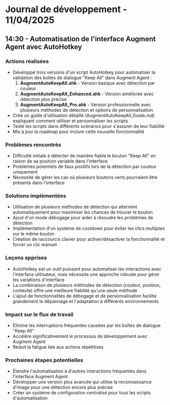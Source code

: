 # Journal de développement - 11/04/2025

## 14:30 - Automatisation de l'interface Augment Agent avec AutoHotkey

### Actions réalisées
- Développé trois versions d'un script AutoHotkey pour automatiser la validation des boîtes de dialogue "Keep All" dans Augment Agent :
  1. **AugmentAutoKeepAll.ahk** - Version basique avec détection par couleur
  2. **AugmentAutoKeepAll_Enhanced.ahk** - Version améliorée avec détection plus précise
  3. **AugmentAutoKeepAll_Pro.ahk** - Version professionnelle avec plusieurs méthodes de détection et options de personnalisation
- Créé un guide d'utilisation détaillé (AugmentAutoKeepAll_Guide.md) expliquant comment utiliser et personnaliser les scripts
- Testé les scripts dans différents scénarios pour s'assurer de leur fiabilité
- Mis à jour la roadmap pour inclure cette nouvelle fonctionnalité

### Problèmes rencontrés
- Difficulté initiale à détecter de manière fiable le bouton "Keep All" en raison de sa position variable dans l'interface
- Problèmes potentiels de faux positifs lors de la détection par couleur uniquement
- Nécessité de gérer les cas où plusieurs boutons verts pourraient être présents dans l'interface

### Solutions implémentées
- Utilisation de plusieurs méthodes de détection qui alternent automatiquement pour maximiser les chances de trouver le bouton
- Ajout d'un mode débogage pour aider à résoudre les problèmes de détection
- Implémentation d'un système de cooldown pour éviter les clics multiples sur le même bouton
- Création de raccourcis clavier pour activer/désactiver la fonctionnalité et forcer un clic manuel

### Leçons apprises
- AutoHotkey est un outil puissant pour automatiser les interactions avec l'interface utilisateur, mais nécessite une approche robuste pour gérer les variations d'interface
- La combinaison de plusieurs méthodes de détection (couleur, position, contexte) offre une meilleure fiabilité qu'une seule méthode
- L'ajout de fonctionnalités de débogage et de personnalisation facilite grandement le dépannage et l'adaptation à différents environnements

### Impact sur le flux de travail
- Élimine les interruptions fréquentes causées par les boîtes de dialogue "Keep All"
- Accélère significativement le processus de développement avec Augment Agent
- Réduit la fatigue liée aux actions répétitives

### Prochaines étapes potentielles
- Étendre l'automatisation à d'autres interactions fréquentes dans l'interface Augment Agent
- Développer une version plus avancée qui utilise la reconnaissance d'image pour une détection encore plus précise
- Créer un système de configuration centralisé pour tous les scripts d'automatisation
